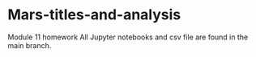 # Mars-titles-and-analysis
Module 11 homework
All Jupyter notebooks and csv file are found in the main branch.